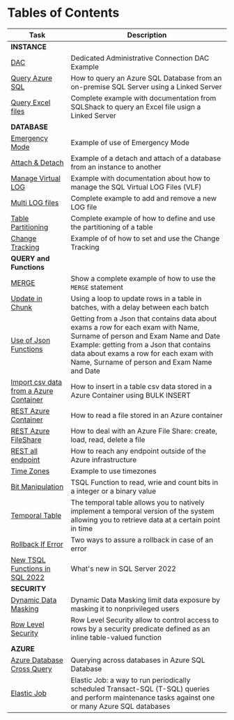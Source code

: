 # Tables of Contents

|Task|Description|
|---|---|
|**INSTANCE**|
|[DAC](Instance/DAC.md)| Dedicated Administrative Connection DAC Example|
|[Query Azure SQL](Instance/Example_LinkedServer_SQLAzure.sql)|How to query an Azure SQL Database from an on-premise SQL Server using a Linked Server|
|[Query Excel files](Instance/Example_LinkedServer_Excel.sql)|Complete example with documentation from SQLShack to query an Excel file usign a Linked Server|
|**DATABASE**|
|[Emergency Mode](Database/EmergencyMode.md)|Example of use of Emergency Mode|
|[Attach & Detach](Database/Example_Attach_Detach.sql)|Example of a detach and attach of a database from an instance to another|
|[Manage Virtual LOG](Database/Example_manage_LOG_files_virtual.sql)|Example with documentation about how to manage the SQL Virtual LOG Files (VLF)|
|[Multi LOG files](Database/Example_Management_LOG_files.sql)|Complete example to add and remove a new LOG file|
|[Table Partitioning](Database/Example_Partitioning.md)| Complete example of how to define and use the partitioning of a table|
|[Change Tracking](Database/Example_ChangeTracking.md)|Example of of how to set and use the Change Tracking|
|**QUERY and Functions**|
|[MERGE](Query/DML_MERGE.sql)|Show a complete example of how to use the `MERGE` statement|
|[Update in Chunk](Query/UpdateInChunks.md)|Using a loop to update rows in a table in batches, with a delay between each batch|
|[Use of Json Functions](Query/ExampleJsonQuery2.md)|Getting from a Json that contains data about exams a row for each exam with Name, Surname of person and Exam Name and Date Example: getting from a Json that contains data about exams a row for each exam with Name, Surname of person and Exam Name and Date|
|[Import csv data from a Azure Container](Query/REST_AzureContainerImportAzureBlobCsv.md)| How to insert in a table csv data stored in a Azure Container using BULK INSERT |
|[REST Azure Container](Query/REST_AzureContainer.md)| How to read a file stored in an Azure container |
|[REST Azure FileShare](Query/REST_AzureFileShare.md)| How to deal with an Azure File Share: create, load, read, delete a file|
|[REST all endpoint](Query/REST_ExternalResources.md)| How to reach any endpoint outside of the Azure infrastructure |
|[Time Zones](Query/Example_At_Time_Zone.sql)|Example to use timezones|
|[Bit Manipulation](Query/BitManipulationFunctions.md) | TSQL Function to read, wrie and count bits in a integer or a binary value  |
|[Temporal Table](Query/TemporalTable.md)|The temporal table allows you to natively implement a temporal version of the system allowing you to retrieve data at a certain point in time |
|[Rollback If Error](Query/AutomaticRollBackIfError.md)|Two ways to assure a rollback in case of an error|
|[New TSQL Functions in SQL 2022](Query/TSQL-2022.md) | What's new in SQL Server 2022 |
|**SECURITY**|
|[Dynamic Data Masking](Security/DynamicDataMasking.md)|Dynamic Data Masking limit data exposure by masking it to nonprivileged users |
|[Row Level Security](Security/RowLevelSecurity.md)|Row Level Security allow to control access to rows by a security predicate defined as an inline table-valued function |
|**AZURE**|
|[Azure Database Cross Query](Azure/CrossAzureDBQuery.md) | Querying across databases in Azure SQL Database |
|[Elastic Job](Azure/ElasticJob.md) | Elastic Job: a way to run periodically scheduled Transact-SQL (T-SQL) queries and perform maintenance tasks against one or many Azure SQL databases |
